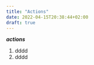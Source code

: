 ```yaml
---
title: "Actions"
date: 2022-04-15T20:38:44+02:00
draft: true
---
```

***actions***
1. dddd
2. dddd

